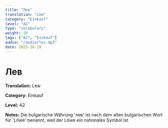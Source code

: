 ```yaml
---
title: "Лев"
translation: "Lew"
category: "Einkauf"
level: "A2"
type: "vocabulary"
weight: 20
tags: ["A2", "Einkauf"]
audio: "/audio/lev.mp3"
date: 2025-10-19
---
```


# Лев

**Translation:** Lew

**Category:** Einkauf

**Level:** A2

**Notes:** Die bulgarische Währung 'лев' ist nach dem alten bulgarischen Wort für 'Löwe' benannt, weil der Löwe ein nationales Symbol ist.

